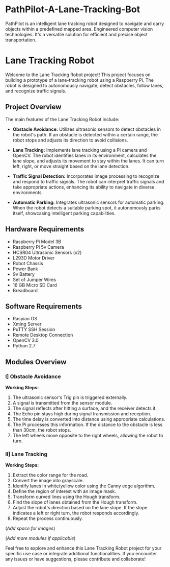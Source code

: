 # PathPilot-A-Lane-Tracking-Bot
PathPilot is an intelligent lane tracking robot designed to navigate and carry objects within a predefined mapped area. Engineered computer vision technologies. It's a versatile solution for efficient and precise object transportation.

# Lane Tracking Robot

Welcome to the Lane Tracking Robot project! This project focuses on building a prototype of a lane-tracking robot using a Raspberry Pi. The robot is designed to autonomously navigate, detect obstacles, follow lanes, and recognize traffic signals.

## Project Overview

The main features of the Lane Tracking Robot include:

- **Obstacle Avoidance:** Utilizes ultrasonic sensors to detect obstacles in the robot's path. If an obstacle is detected within a certain range, the robot stops and adjusts its direction to avoid collisions.

- **Lane Tracking:** Implements lane tracking using a Pi camera and OpenCV. The robot identifies lanes in its environment, calculates the lane slope, and adjusts its movement to stay within the lanes. It can turn left, right, or move straight based on the lane detection.

- **Traffic Signal Detection:** Incorporates image processing to recognize and respond to traffic signals. The robot can interpret traffic signals and take appropriate actions, enhancing its ability to navigate in diverse environments.

- **Automatic Parking:** Integrates ultrasonic sensors for automatic parking. When the robot detects a suitable parking spot, it autonomously parks itself, showcasing intelligent parking capabilities.

## Hardware Requirements

- Raspberry Pi Model 3B
- Raspberry Pi 5v Camera
- HCSR04 Ultrasonic Sensors (x2)
- L293D Motor Driver
- Robot Chassis
- Power Bank
- 9v Battery
- Set of Jumper Wires
- 16 GB Micro SD Card
- Breadboard

## Software Requirements

- Raspian OS
- Xming Server
- PuTTY SSH Session
- Remote Desktop Connection
- OpenCV 3.0
- Python 2.7

## Modules Overview

### I] Obstacle Avoidance

**Working Steps:**
1. The ultrasonic sensor's Trig pin is triggered externally.
2. A signal is transmitted from the sensor module.
3. The signal reflects after hitting a surface, and the receiver detects it.
4. The Echo pin stays high during signal transmission and reception.
5. The time delay is converted into distance using appropriate calculations.
6. The Pi processes this information. If the distance to the obstacle is less than 30cm, the robot stops.
7. The left wheels move opposite to the right wheels, allowing the robot to turn.

### II] Lane Tracking

**Working Steps:**
1. Extract the color range for the road.
2. Convert the image into grayscale.
3. Identify lanes in white/yellow color using the Canny edge algorithm.
4. Define the region of interest with an image mask.
5. Transform curved lines using the Hough transform.
6. Find the slope of lanes obtained from the Hough transform.
7. Adjust the robot's direction based on the lane slope. If the slope indicates a left or right turn, the robot responds accordingly.
8. Repeat the process continuously.

(_Add space for images_)

(_Add more modules if applicable_)

Feel free to explore and enhance this Lane Tracking Robot project for your specific use case or integrate additional functionalities. If you encounter any issues or have suggestions, please contribute and collaborate!

